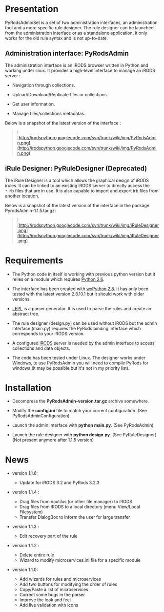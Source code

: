 # Presentation #

PyRodsAdminSet is a set of two administration interfaces, an administration tool and a more specific rule designer. The rule designer can be launched from the administration interface or as a standalone application, it only works for the old rule syntax and is not up-to-date.

## Administration interface: PyRodsAdmin ##

The administration interface is an iRODS browser written in Python and working under linux. It provides a high-level interface to manage an iRODS server :

  * Navigation through collections.

  * Upload/Download/Replicate files or collections.

  * Get user information.

  * Manage files/collections metadatas.

Below is a snapshot of the latest version of the interface :

> ![http://irodspython.googlecode.com/svn/trunk/wiki/img/PyRodsAdmin.png](http://irodspython.googlecode.com/svn/trunk/wiki/img/PyRodsAdmin.png)

## iRule Designer: PyRuleDesigner (**Deprecated**) ##

The iRule Designer is a tool which allows the graphical design of iRODS irules. It can be linked to an existing iRODS server to directly access the `*`.irb files that are in use. It is also capable to import and export irb files from another location.

Below is a snapshot of the latest version of the interface in the package PyrodsAdmin-1.1.5.tar.gz:

> ![http://irodspython.googlecode.com/svn/trunk/wiki/img/iRuleDesigner.png](http://irodspython.googlecode.com/svn/trunk/wiki/img/iRuleDesigner.png)


# Requirements #

  * The Python code in itself is working with previous python version but it relies on a module which requires [Python 2.6](http://www.python.org).

  * The interface has been created with [wxPython 2.8](http://wxpython.org). It has only been tested with the latest version 2.8.10.1 but it should work with older versions.

  * [LEPL](http://code.google.com/p/lepl) is a parser generator. It is used to parse the rules and create an abstract tree.

  * The rule designer (design.py) can be used without iRODS but the admin interface (main.py) requires the PyRods binding interface which corresponds to your iRODS version.

  * A configured [iRODS](https://www.irods.org) server is needed by the admin interface to access collections and data objects.

  * The code has been tested under Linux. The designer works under Windows, to use PyRodsAdmin you will need to compile PyRods for windows (it may be possible but it's not in my priority list).


# Installation #

  * Decompress the **PyRodsAdmin-version.tar.gz** archive somewhere.

  * Modify the **config.ini** file to match your current configuration. (See PyRodsAdminConfiguration)

  * Launch the admin interface with **python main.py**. (See PyRodsAdmin)

  * ~~Launch the rule designer with **python design.py**.~~ (See PyRuleDesigner) (Not present anymore after 1.1.5 version)

# News #

  * version 1.1.6:
    * Update for iRODS 3.2 and PyRods 3.2.3

  * version 1.1.4 :
    * Drag files from nautilus (or other file manager) to iRODS
    * Drag files from iRODS to a local directory (menu View/Local Filesystem)
    * Transfer DialogBox to inform the user for large transfer

  * version 1.1.3 :
    * Edit recovery part of the rule

  * version 1.1.2 :
    * Delete entire rule
    * Wizard to modify microservices.ini file for a specific module

  * version 1.1.0:
    * Add wizards for rules and microservices
    * Add two buttons for modifying the order of rules
    * Copy/Paste a list of microservices
    * Correct some bugs in the parser
    * Improve the look and feel
    * Add live validation with icons